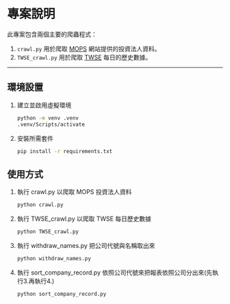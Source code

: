 # 專案說明

此專案包含兩個主要的爬蟲程式：
1. `crawl.py` 用於爬取 [MOPS](https://mops.twse.com.tw/mops/#/Web/home) 網站提供的投資法人資料。
2. `TWSE_crawl.py` 用於爬取 [TWSE](https://www.twse.com.tw/zh/trading/historical/fmtqik.html) 每日的歷史數據。

---

## 環境設置

1. 建立並啟用虛擬環境
   ```bash
   python -m venv .venv
   .venv/Scripts/activate

2. 安裝所需套件
   ```bash
   pip install -r requirements.txt

## 使用方式
1. 執行 crawl.py 以爬取 MOPS 投資法人資料
   ```bash
   python crawl.py
2. 執行 TWSE_crawl.py 以爬取 TWSE 每日歷史數據
   ```bash
   python TWSE_crawl.py
3. 執行 withdraw_names.py 把公司代號與名稱取出來
   ```bash
   python withdraw_names.py
4. 執行 sort_company_record.py 依照公司代號來把報表依照公司分出來(先執行3.再執行4.)
   ```bash
   python sort_company_record.py
